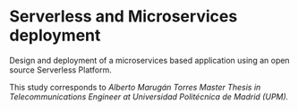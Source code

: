 # Serverless and Microservices deployment
Design and deployment of a microservices based application using an open source Serverless Platform. 

This study corresponds to *Alberto Marugán Torres Master Thesis in Telecommunications Engineer at Universidad Politécnica de Madrid (UPM).*
